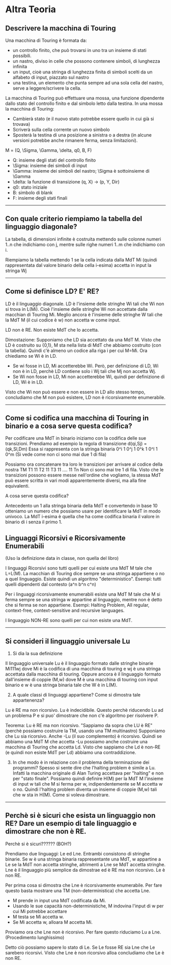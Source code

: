 # Altra Teoria

## Descrivere la macchina di Touring

Una macchina di Touring è formata da:
* un controllo finito, che può trovarsi in uno tra un insieme di stati possibili.
* un nastro, diviso in celle che possono contenere simboli, di lunghezza infinita
* un input, cioè una stringa di lunghezza finita di simboli scelti da un alfabeto di input, piazzato sul nastro
* una testina, un elemento che punta sempre ad una sola cella del nastro, serve a leggere/scrivere la cella.

La macchina di Touring può effettuare una mossa, una funzione dipendente dallo stato del controllo finito e dal simbolo letto dalla testina. In una mossa la macchina di Touring:
* Cambierà stato (e il nuovo stato potrebbe essere quello in cui già si trovava)
* Scriverà sulla cella corrente un nuovo simbolo
* Sposterà la testina di una posizione a sinistra o a destra (in alcune versioni potrebbe anche rimanere ferma, senza limitazioni). 

M = (Q, \Sigma, \Gamma, \delta, q0, B, F)

* Q: insieme degli stati del controllo finito
* \Sigma: insieme dei simboli di input
* \Gamma: insieme dei simboli del nastro; \Sigma è sottoinsieme di \Gamma
* \delta: la funzione di transizione (q, X) -> (p, Y, Dir) 
* q0: stato iniziale
* B: simbolo di blank
* F: insieme degli stati finali

----

## Con quale criterio riempiamo la tabella del linguaggio diagonale? 

La tabella, di dimensioni infinite è costruita mettendo sulle colonne numeri 1..n che indichiamo con j, mentre sulle righe numeri 1..m che indichiamo con i.

Riempiamo la tabella mettendo 1 se la cella indicata dalla MdT Mi (quindi rappresentata dal valore binario della cella i-esima) accetta in input la stringa Wj

----

## Come si definisce LD? E' RE?

LD è il linguaggio diagonale. LD è l'insieme delle stringhe Wi tali che Wi non si trova in L(Mi). Cioè l'insieme delle stringhe Wi non accettate dalla macchian di Touring Mi. Meglio ancora è l'insieme delle stringhe W tali che la MdT M (il cui codice è w) non accetta w come input.

LD non è RE. Non esiste MdT che lo accetta.

Dimostazione: Supponiamo che LD sia accettato da una MdT M. Visto che LD è costruito su {0,1}, M sta nella lista di MdT che abbiamo costruito (con la tabella). Quindi c'è almeno un codice alla riga i per cui M=Mi.
Ora chiediamo se Wi è in LD.

* Se wi fosse in LD, Mi accetterebbe Wi. Però, per definizione di LD, Wi non è in LD, perchè LD contiene solo i Wj tali che Mj non accetta Wj.
* Se Wi non fosse in LD, Mi non accetterebbe Wi, quindi per definizione di LD, Wi è in LD.

Visto che Wi non può essere e non essere in LD allo stesso tempo, concludiamo che M non può esistere, LD non è ricorsivamente enumerabile.

----

## Come si codifica una macchina di Touring in binario e a cosa serve questa codifica?

Per codificare una MdT in binario iniziamo con la codifica delle sue transizioni.
Prendiamo ad esempio la regola di transizione
d(qi,Sj) = (qk,Sl,Dm)
Essa si rappresenta con la stringa binaria
0^i 1 0^j 1 0^k 1 0^l 1 0^m 
(Si vede come non ci sono mai due 1 di fila)

Possiamo ora concatenare tra loro le transizioni per arrivare al codice della nostra TM
T1 11 T2 11 T3 11 .... 11 Tn
Non ci sono mai tre 1 di fila.
Visto che le transizioni possono essere messe nell'ordine che vogliamo, la stessa MdT può essere scritta in vari modi apparentemente diversi, ma alla fine equivalenti.

A cosa serve questa codifica?

Antecedento un 1 alla stringa binaria della MdT e convertendo in base 10 otteniamo un numero che possiamo usare per identificare la MdT in modo univoco. La MdT i-esima è quella che ha come codifica binaria il valore in binario di i senza il primo 1.

## Linguaggi Ricorsivi e Ricorsivamente Enumerabili

(Uso la definizione data in classe, non quella del libro)

I linguaggi Ricorsivi sono tutti quelli per cui esiste una MdT M tale che L=L(M). La macchian di Touring dice sempre se una stringa appartiene o no a quel linguaggio. Esiste quindi un algoritmo "deterministico". Esempi: tutti quelli dipendenti dal contesto (a^n b^n c^n)

Per i linguaggi ricorsivamente enumerabili esiste una MdT M tale che M si ferma sempre se una stringa w appartine al linguaggio, mentre non è detto che si ferma se non appartiene.
Esempi: Halting Problem, All regular, context-free, context-sensitive and recursive languages.

I linguaggio NON-RE sono quelli per cui non esiste una MdT.

----

## Si consideri il linguaggio universale Lu

1) Si dia la sua definizione

Il linguaggio universale Lu è il linguaggio formato dalle stringhe binarie Mi111wj  dove Mi è la codifica di una macchina di touring e wj è una stringa accettata dalla macchina di touring. Oppure ancora è il linguaggio formato dall'insieme di coppie (M,w) dove M è una macchina di touring con input binario e w è una stringa binaria tale che W è in L(M).

2) A quale classi di linguaggi appartiene? Come si dimostra tale appartenenza?

Lu è RE ma non ricorsivo. Lu è indecidibile.
Questo perchè riducendo Lu ad un problema P e si puo' dimostrare che non c'è algoritmo per risolvere P. 

Teorema: Lu è RE ma non ricorsivo. 
"Sappiamo da sopra che LU è RE" (perchè possiamo costruire la TM, usando una TM multinastro)
Supponiamo che Lu sia ricorsivo. Anche -Lu (il suo complemento) è ricorsivo. Quindi se abbiamo una MdT M che accetta -Lu possiamo anche costruire una macchina di Touring che accetta Ld. Visto che sappiamo che Ld è non-RE (e quindi non esiste MdT per Ld) abbiamo una contraddizione.

3) In che modo è in relazione con il problema della terminazione dei programmi?
Spesso si sente dire che l'halting problem è simile a Lu. Infatti la macchina originale di Alan Turing accettava per "halting" e non per "stato finale". Possiamo quindi definire H(M) per la MdT M l'insieme di input w tali che M si ferma per w, indipendentemente se M accetta w o no. Quindi l'halting problem diventa un insieme di coppie (M,w) tali che w sta in H(M). Come si voleva dimostrare.

----

## Perchè si è sicuri che esista un linguaggio non RE? Dare un esempio di tale linguaggio e dimostrare che non è RE.

Perchè si è sicuri?????? (BOH?)

Prendiamo due linguaggi: Le ed Lne. Entrambi consistono di stringhe binarie. 
Se w è una stringa binaria rappresentante una MdT, w appartine a Le se la MdT non accetta stringhe, altrimenti a Lne se MdT accetta stringhe.
Lne è il linguaggio più semplice da dimostrae ed è RE ma non ricorsivo.
Le è non RE.

Per prima cosa si dimostra che Lne è ricorsivamente enumerabile.
Per fare questo basta mostrare una TM (non-deterministica) che accetta Lne.
* M prende in input una MdT codificata da Mi.
* Usando le sue capacità non-deterministiche, M indovina l'input di w per cui Mi potrebbe accettare
* M testa se Mi accetta w. 
* Se Mi accetta w, alloara M accetta Mi.

Proviamo ora che Lne non è ricorsivo.
Per fare questo riduciamo Lu a Lne. (Procedimento lunghissimo)

Detto ciò possiamo sapere lo stato di Le. Se Le fosse RE sia Lne che Le sarebero ricorsivi. Visto che Lne è non ricorsivo alloa concludiamo che Le è non RE.
 
